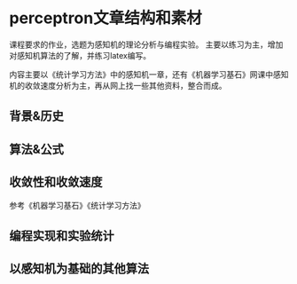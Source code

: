 ﻿# perceptron文章结构和素材

课程要求的作业，选题为感知机的理论分析与编程实验。
主要以练习为主，增加对感知机算法的了解，并练习latex编写。

内容主要以《统计学习方法》中的感知机一章，还有《机器学习基石》网课中感知机的收敛速度分析为主，再从网上找一些其他资料，整合而成。

## 背景&历史


## 算法&公式


## 收敛性和收敛速度

参考《机器学习基石》《统计学习方法》

## 编程实现和实验统计

## 以感知机为基础的其他算法